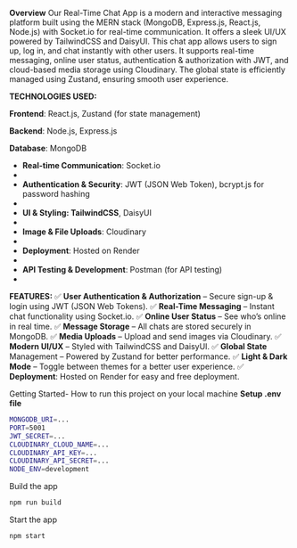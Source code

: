 **Overview**
Our Real-Time Chat App is a modern and interactive messaging platform built using the MERN stack (MongoDB, Express.js, React.js, Node.js) with Socket.io for real-time communication. It offers a sleek UI/UX powered by TailwindCSS and DaisyUI.
This chat app allows users to sign up, log in, and chat instantly with other users. It supports real-time messaging, online user status, authentication & authorization with JWT, and cloud-based media storage using Cloudinary. The global state is efficiently managed using Zustand, ensuring smooth user experience.

**TECHNOLOGIES USED:**

**Frontend**: React.js, Zustand (for state management)

**Backend**: Node.js, Express.js

**Database**: MongoDB 

* **Real-time Communication**: Socket.io
* 
* **Authentication & Security**: JWT (JSON Web Token), bcrypt.js for password hashing
* 
* **UI & Styling: TailwindCSS**, DaisyUI
* 
* **Image & File Uploads**: Cloudinary
* 
* **Deployment**: Hosted on Render
* 
* **API Testing & Development**: Postman (for API testing)
* 

**FEATURES:**
✅ **User Authentication & Authorization** – Secure sign-up & login using JWT (JSON Web Tokens).
✅ **Real-Time Messaging** – Instant chat functionality using Socket.io.
✅ **Online User Status** – See who’s online in real time.
✅ **Message Storage** – All chats are stored securely in MongoDB.
✅ **Media Uploads** – Upload and send images via Cloudinary.
✅ **Modern UI/UX** – Styled with TailwindCSS and DaisyUI.
✅ **Global State** Management – Powered by Zustand for better performance.
✅ **Light & Dark Mode** – Toggle between themes for a better user experience.
✅ **Deployment**: Hosted on Render for easy and free deployment.

Getting Started- How to run this project on your local machine
**Setup .env file**
````bash
MONGODB_URI=...
PORT=5001
JWT_SECRET=...
CLOUDINARY_CLOUD_NAME=...
CLOUDINARY_API_KEY=...
CLOUDINARY_API_SECRET=...
NODE_ENV=development
````
Build the app
````bash
npm run build
````
Start the app
````bash
npm start
````

